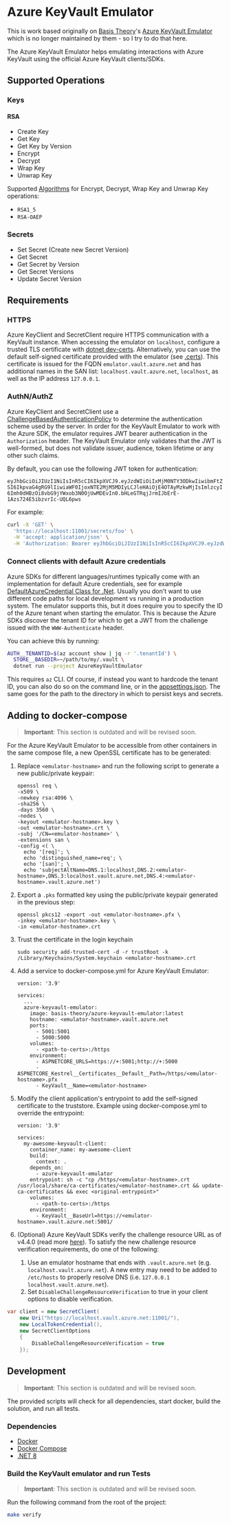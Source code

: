 # Azure KeyVault Emulator

This is work based originally on [Basis Theory](https://basistheory.com/)'s
[Azure KeyVault Emulator](https://github.com/Basis-Theory/azure-keyvault-emulator)
which is no longer maintained by them - so I try to do that here.

The Azure KeyVault Emulator helps emulating interactions with Azure KeyVault
using the official Azure KeyVault clients/SDKs.

## Supported Operations

### Keys

#### RSA

- Create Key
- Get Key
- Get Key by Version
- Encrypt
- Decrypt
- Wrap Key
- Unwrap Key

Supported [Algorithms](https://learn.microsoft.com/en-us/rest/api/keyvault/keys/decrypt/decrypt?view=rest-keyvault-keys-7.4&tabs=HTTP#jsonwebkeyencryptionalgorithm)
for Encrypt, Decrypt, Wrap Key and Unwrap Key operations:
  - `RSA1_5`
  - `RSA-OAEP`

### Secrets

- Set Secret (Create new Secret Version)
- Get Secret
- Get Secret by Version
- Get Secret Versions
- Update Secret Version

## Requirements

### HTTPS

Azure KeyClient and SecretClient require HTTPS communication with a KeyVault
instance. When accessing the emulator on `localhost`, configure a trusted TLS
certificate with [dotnet dev-certs](https://docs.microsoft.com/en-us/dotnet/core/additional-tools/self-signed-certificates-guide#with-dotnet-dev-certs).
Alternatively, you can use the default self-signed certificate provided with the
emulator (see [.certs](./.certs)). This certificate is issued for the FQDN
`emulator.vault.azure.net` and has additional names in the SAN list:
`localhost.vault.azure.net`, `localhost`, as well as the IP address `127.0.0.1`.

### AuthN/AuthZ

Azure KeyClient and SecretClient use a
[ChallengeBasedAuthenticationPolicy](https://github.com/Azure/azure-sdk-for-net/blob/b30fa6d0d402511fdf3270c5d1d9ae5dfa2a0340/sdk/keyvault/Azure.Security.KeyVault.Shared/src/ChallengeBasedAuthenticationPolicy.cs#L64-L66)
to determine the authentication scheme used by the server. In order for the
KeyVault Emulator to work with the Azure SDK, the emulator requires JWT bearer
authentication in the `Authorization` header. The KeyVault Emulator only
validates that the JWT is well-formed, but does not validate issuer, audience,
token lifetime or any other such claims.

By default, you can use the following JWT token for authentication:

`eyJhbGciOiJIUzI1NiIsInR5cCI6IkpXVCJ9.eyJzdWIiOiIxMjM0NTY3ODkwIiwibmFtZSI6IkpvaG4gRG9lIiwiaWF0IjoxNTE2MjM5MDIyLCJleHAiOjE4OTAyMzkwMjIsImlzcyI6Imh0dHBzOi8vbG9jYWxob3N0OjUwMDEvIn0.bHLeGTRqjJrmIJbErE-1Azs724E5ibzvrIc-UQL6pws`

For example:

```bash
curl -X 'GET' \
  'https://localhost:11001/secrets/foo' \
  -H 'accept: application/json' \
  -H 'Authorization: Bearer eyJhbGciOiJIUzI1NiIsInR5cCI6IkpXVCJ9.eyJzdWIiOiIxMjM0NTY3ODkwIiwibmFtZSI6IkpvaG4gRG9lIiwiaWF0IjoxNTE2MjM5MDIyLCJleHAiOjE4OTAyMzkwMjIsImlzcyI6Imh0dHBzOi8vbG9jYWxob3N0OjUwMDEvIn0.bHLeGTRqjJrmIJbErE-1Azs724E5ibzvrIc-UQL6pws'
```

### Connect clients with default Azure credentials

Azure SDKs for different languages/runtimes typically come with an implementation
for default Azure credentials, see for example [DefaultAzureCredential Class for .Net](https://learn.microsoft.com/en-us/dotnet/api/azure.identity.defaultazurecredential?view=azure-dotnet). Usually you don't want to use
different code paths for local development vs running in a production system.
The emulator supports this, but it does require you to specify the ID of the
Azure tenant when starting the emulator. This is because the Azure SDKs discover
the tenant ID for which to get a JWT from the challenge issued with the
`WWW-Authenticate` header.

You can achieve this by running:

```bash
AUTH__TENANTID=$(az account show | jq -r '.tenantId') \
  STORE__BASEDIR=~/path/to/my/.vault \
  dotnet run --project AzureKeyVaultEmulator
```

This requires `az` CLI. Of course, if instead you want to hardcode the tenant ID,
you can also do so on the command line, or in the [appsettings.json](./AzureKeyVaultEmulator/appsettings.json).
The same goes for the path to the directory in which to persist keys and secrets.

## Adding to docker-compose

> **Important**: This section is outdated and will be revised soon.

For the Azure KeyVault Emulator to be accessible from other containers in the
same compose file, a new OpenSSL certificate has to be generated:

1. Replace `<emulator-hostname>` and run the following script to generate a new public/private keypair:

    ```
    openssl req \
    -x509 \
    -newkey rsa:4096 \
    -sha256 \
    -days 3560 \
    -nodes \
    -keyout <emulator-hostname>.key \
    -out <emulator-hostname>.crt \
    -subj '/CN=<emulator-hostname>' \
    -extensions san \
    -config <( \
      echo '[req]'; \
      echo 'distinguished_name=req'; \
      echo '[san]'; \
      echo 'subjectAltName=DNS.1:localhost,DNS.2:<emulator-hostname>,DNS.3:localhost.vault.azure.net,DNS.4:<emulator-hostname>.vault.azure.net')
    ```

1. Export a `.pks` formatted key using the public/private keypair generated in the previous step:

    ```
    openssl pkcs12 -export -out <emulator-hostname>.pfx \
    -inkey <emulator-hostname>.key \
    -in <emulator-hostname>.crt
    ```

1. Trust the certificate in the login keychain

    ```
    sudo security add-trusted-cert -d -r trustRoot -k /Library/Keychains/System.keychain <emulator-hostname>.crt
    ```

1. Add a service to docker-compose.yml for Azure KeyVault Emulator:

    ```
    version: '3.9'
    
    services:
      ...
      azure-keyvault-emulator:
        image: basis-theory/azure-keyvault-emulator:latest
        hostname: <emulator-hostname>.vault.azure.net
        ports:
          - 5001:5001
          - 5000:5000
        volumes:
          - <path-to-certs>:/https
        environment:
          - ASPNETCORE_URLS=https://+:5001;http://+:5000
          - ASPNETCORE_Kestrel__Certificates__Default__Path=/https/<emulator-hostname>.pfx
          - KeyVault__Name=<emulator-hostname>
    ```

1. Modify the client application's entrypoint to add the self-signed certificate to the truststore. Example using docker-compose.yml to override the entrypoint:

    ```
    version: '3.9'
    
    services:
      my-awesome-keyvault-client:
        container_name: my-awesome-client
        build:
          context: .
        depends_on:
          - azure-keyvault-emulator
        entrypoint: sh -c "cp /https/<emulator-hostname>.crt /usr/local/share/ca-certificates/<emulator-hostname>.crt && update-ca-certificates && exec <original-entrypoint>"
        volumes:
          - <path-to-certs>:/https
        environment:
          - KeyVault__BaseUrl=https://<emulator-hostname>.vault.azure.net:5001/
    ```

1. (Optional) Azure KeyVault SDKs verify the challenge resource URL as of v4.4.0 (read more [here](https://devblogs.microsoft.com/azure-sdk/guidance-for-applications-using-the-key-vault-libraries/)). 
To satisfy the new challenge resource verification requirements, do one of the following:
   1. Use an emulator hostname that ends with `.vault.azure.net` (e.g. `localhost.vault.azure.net`). A new entry may need to be added to `/etc/hosts` to properly resolve DNS (i.e. `127.0.0.1 localhost.vault.azure.net`).
   1. Set `DisableChallengeResourceVerification` to true in your client options to disable verification.
```csharp
var client = new SecretClient(
    new Uri("https://localhost.vault.azure.net:11001/"), 
    new LocalTokenCredential(), 
    new SecretClientOptions
    {
        DisableChallengeResourceVerification = true
    });
```

## Development

> **Important**: This section is outdated and will be revised soon.

The provided scripts will check for all dependencies, start docker, build the solution, and run all tests.

### Dependencies
- [Docker](https://www.docker.com/products/docker-desktop)
- [Docker Compose](https://www.docker.com/products/docker-desktop)
- [.NET 8](https://dotnet.microsoft.com/download/dotnet/8.0)

### Build the KeyVault emulator and run Tests

> **Important**: This section is outdated and will be revised soon.

Run the following command from the root of the project:

```sh
make verify
```
